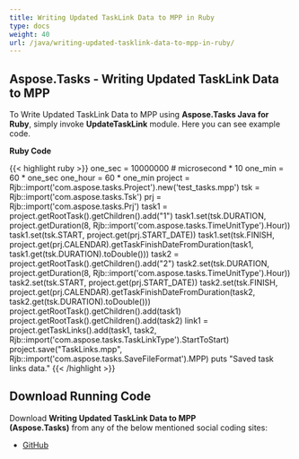 ```yaml
---
title: Writing Updated TaskLink Data to MPP in Ruby
type: docs
weight: 40
url: /java/writing-updated-tasklink-data-to-mpp-in-ruby/
---
```


## **Aspose.Tasks - Writing Updated TaskLink Data to MPP**
To Write Updated TaskLink Data to MPP using **Aspose.Tasks Java for Ruby**, simply invoke **UpdateTaskLink** module. Here you can see example code.

**Ruby Code**

{{< highlight ruby >}}
one_sec = 10000000 # microsecond * 10
one_min = 60 * one_sec
one_hour = 60 * one_min
project = Rjb::import('com.aspose.tasks.Project').new('test_tasks.mpp')
tsk = Rjb::import('com.aspose.tasks.Tsk')
prj = Rjb::import('com.aspose.tasks.Prj')
task1 = project.getRootTask().getChildren().add("1")
task1.set(tsk.DURATION, project.getDuration(8, Rjb::import('com.aspose.tasks.TimeUnitType').Hour))
task1.set(tsk.START, project.get(prj.START_DATE))
task1.set(tsk.FINISH, project.get(prj.CALENDAR).getTaskFinishDateFromDuration(task1, task1.get(tsk.DURATION).toDouble()))
task2 = project.getRootTask().getChildren().add("2")
task2.set(tsk.DURATION, project.getDuration(8, Rjb::import('com.aspose.tasks.TimeUnitType').Hour))
task2.set(tsk.START, project.get(prj.START_DATE))
task2.set(tsk.FINISH, project.get(prj.CALENDAR).getTaskFinishDateFromDuration(task2, task2.get(tsk.DURATION).toDouble()))
project.getRootTask().getChildren().add(task1)
project.getRootTask().getChildren().add(task2)
link1 = project.getTaskLinks().add(task1, task2, Rjb::import('com.aspose.tasks.TaskLinkType').StartToStart)
project.save("TaskLinks.mpp", Rjb::import('com.aspose.tasks.SaveFileFormat').MPP)
puts "Saved task links data."
{{< /highlight >}}

## **Download Running Code**
Download **Writing Updated TaskLink Data to MPP (Aspose.Tasks)** from any of the below mentioned social coding sites:

- [GitHub](https://github.com/aspose-tasks/Aspose.Tasks-for-Java/blob/master/Plugins/Aspose_Tasks_Java_for_Ruby/lib/asposetasksjava/TaskLinks/updatetasklink.rb)
